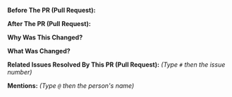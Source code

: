 **Before The PR (Pull Request):**


**After The PR (Pull Request):**


**Why Was This Changed?**


**What Was Changed?**


**Related Issues Resolved By This PR (Pull Request):** _(Type `#` then the issue number)_


**Mentions:** _(Type `@` then the person's name)_
